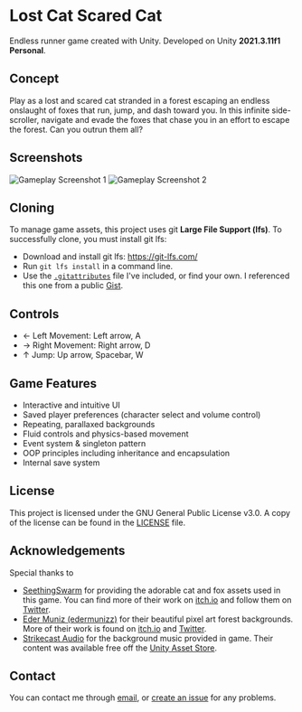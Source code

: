 # Lost Cat Scared Cat

Endless runner game created with Unity. Developed on Unity **2021.3.11f1 Personal**.

## Concept

Play as a lost and scared cat stranded in a forest escaping an endless onslaught of foxes that run, jump, and dash toward you. In this infinite side-scroller, navigate and evade the foxes that chase you in an effort to escape the forest. Can you outrun them all?

## Screenshots

![Gameplay Screenshot 1](./Assets/Resources/Screenshots/lcsc2.png)
![Gameplay Screenshot 2](./Assets/Resources/Screenshots/lcsc1.png)

## Cloning

To manage game assets, this project uses git **Large File Support (lfs)**. To successfully clone, you must install git lfs:

- Download and install git lfs: https://git-lfs.com/
- Run `git lfs install` in a command line.
- Use the [`.gitattributes`](.gitattributes) file I've included, or find your own. I referenced this one from a public [Gist](https://gist.github.com/nemotoo/b8a1c3a0f1225bb9231979f389fd4f3f).

## Controls

- &#8592; Left Movement: Left arrow, A
- &#8594; Right Movement: Right arrow, D
- &#8593; Jump: Up arrow, Spacebar, W

## Game Features

- Interactive and intuitive UI
- Saved player preferences (character select and volume control)
- Repeating, parallaxed backgrounds
- Fluid controls and physics-based movement
- Event system & singleton pattern
- OOP principles including inheritance and encapsulation
- Internal save system

## License

This project is licensed under the GNU General Public License v3.0. A copy of the license can be found in the [LICENSE](./LICENSE) file.

## Acknowledgements

Special thanks to

- [SeethingSwarm](https://seethingswarm.itch.io/) for providing the adorable cat and fox assets used in this game. You can find more of their work on [itch.io](https://seethingswarm.itch.io/) and follow them on [Twitter](https://twitter.com/SeethingSwarm).
- [Eder Muniz (edermunizz)](https://edermunizz.itch.io/) for their beautiful pixel art forest backgrounds. More of their work is found on [itch.io](https://edermunizz.itch.io/) and [Twitter](https://twitter.com/edermunizpixels).
- [Strikecast Audio](www.strikecastaudio.com/) for the background music provided in game. Their content was available free off the [Unity Asset Store](https://assetstore.unity.com/packages/audio/music/electronic/miru-far-from-home-free-8bit-inspired-music-pack-202961).

## Contact

You can contact me through [email](mailto:redpwilliams@gmail.com), or [create an issue](https://github.com/redpwilliams/Lost-Cat-Scared-Cat/issues) for any problems.

